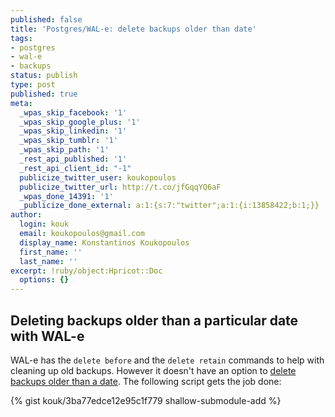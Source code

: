 ```yaml
---
published: false
title: 'Postgres/WAL-e: delete backups older than date'
tags:
- postgres
- wal-e
- backups
status: publish
type: post
published: true
meta:
  _wpas_skip_facebook: '1'
  _wpas_skip_google_plus: '1'
  _wpas_skip_linkedin: '1'
  _wpas_skip_tumblr: '1'
  _wpas_skip_path: '1'
  _rest_api_published: '1'
  _rest_api_client_id: "-1"
  publicize_twitter_user: koukopoulos
  publicize_twitter_url: http://t.co/jfGqqYQ6aF
  _wpas_done_14391: '1'
  _publicize_done_external: a:1:{s:7:"twitter";a:1:{i:13858422;b:1;}}
author:
  login: kouk
  email: koukopoulos@gmail.com
  display_name: Konstantinos Koukopoulos
  first_name: ''
  last_name: ''
excerpt: !ruby/object:Hpricot::Doc
  options: {}
---
```

## Deleting backups older than a particular date with WAL-e

WAL-e has the `delete before` and the `delete retain` commands to help with cleaning up old backups. However it doesn't have an option to [delete backups older than a date](https://github.com/wal-e/wal-e/issues/206). The following script gets the job done:


<div class="line">{% gist kouk/3ba77edce12e95c1f779 shallow-submodule-add %}</div>
